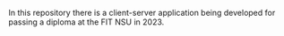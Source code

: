In this repository there is a client-server application being developed for passing a diploma at the FIT NSU in 2023.